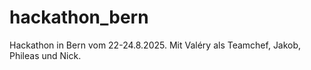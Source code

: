 # hackathon_bern
Hackathon in Bern vom 22-24.8.2025. Mit Valéry als Teamchef, Jakob, Phileas und Nick.
